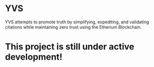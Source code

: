 # YVS
YVS attempts to promote truth by simplifying, expediting, and validating citations while maintaining zero trust using the Etherium Blockchain.

# This project is still under active development!
